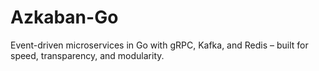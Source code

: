 # Azkaban-Go
Event-driven microservices in Go with gRPC, Kafka, and Redis – built for speed, transparency, and modularity.
